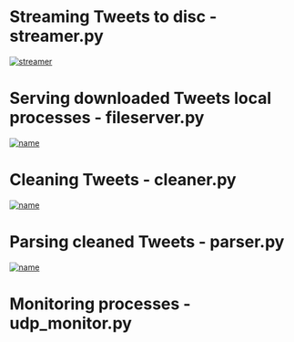 # Streaming Tweets to disc - streamer.py

[![streamer](http://img.youtube.com/vi/UI9wrz7934Q/0.jpg)](https://www.youtube.com/watch?v=UI9wrz7934Q)

# Serving downloaded Tweets local processes - fileserver.py 

[![name](http://img.youtube.com/vi/pFbGDQ-eL-A/0.jpg)](https://www.youtube.com/watch?v=pFbGDQ-eL-A)

# Cleaning Tweets - cleaner.py

[![name](http://img.youtube.com/vi/hnJ68ZkK3MU/0.jpg)](https://www.youtube.com/watch?v=hnJ68ZkK3MU)

# Parsing cleaned Tweets - parser.py

[![name](http://img.youtube.com/vi/youtube_id/0.jpg)](https://www.youtube.com/watch?v=youtube_id)

# Monitoring processes - udp_monitor.py

